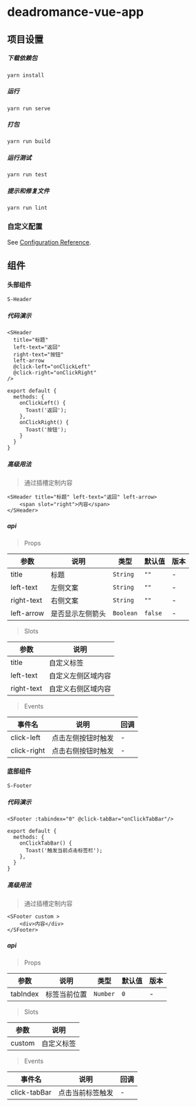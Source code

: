 # deadromance-vue-app

## 项目设置
##### 下载依赖包
```
yarn install
```

##### 运行

```
yarn run serve
```

##### 打包
```
yarn run build
```

##### 运行测试
```
yarn run test
```

##### 提示和修复文件
```
yarn run lint
```

### 自定义配置
See [Configuration Reference](https://cli.vuejs.org/config/).




## 组件

#### 头部组件
`S-Header`

##### 代码演示
```
<SHeader
  title="标题"
  left-text="返回"
  right-text="按钮"
  left-arrow
  @click-left="onClickLeft"
  @click-right="onClickRight"
/>

export default {
  methods: {
    onClickLeft() {
      Toast('返回');
    },
    onClickRight() {
      Toast('按钮');
    }
  }
}
```

##### 高级用法
> 通过插槽定制内容

```
<SHeader title="标题" left-text="返回" left-arrow>
	<span slot="right">内容</span>
</SHeader>
```

##### api
> Props

|  参数 |  说明 |  	类型 | 默认值  | 版本  |
| ------------ | ------------ | ------------ | ------------ | ------------ |
|  title | 标题  |  `String` | `""`  | -  |
|  left-text | 左侧文案  | `String`  | `""`  | -  |
|  right-text | 右侧文案  | `String`  | `""`  | -  |
|  left-arrow | 是否显示左侧箭头  | `Boolean`  | `false`  | -  |

> Slots

|  参数 |  说明 | 
| ------------ | ------------ |
|  title | 自定义标签  | 
|  left-text | 自定义左侧区域内容  | 
|  right-text | 自定义右侧区域内容  | 

> Events

|  事件名 |  说明 |  回调 | 
| ------------ | ------------ | ------------ | 
|  click-left | 点击左侧按钮时触发  |  - | 
|  click-right | 点击右侧按钮时触发  | -  | 


#### 底部组件
`S-Footer`

##### 代码演示
```
<SFooter :tabindex="0" @click-tabBar="onClickTabBar"/>

export default {
  methods: {
    onClickTabBar() {
      Toast('触发当前点击标签栏');
    },
  }
}
```

##### 高级用法
> 通过插槽定制内容

```
<SFooter custom >
	<div>内容</div>
</SFooter>
```

##### api
> Props

|  参数 |  说明 |  	类型 | 默认值  | 版本  |
| ------------ | ------------ | ------------ | ------------ | ------------ |
|  tabIndex | 标签当前位置  |  `Number` | `0`  | -  |

> Slots

|  参数 |  说明 | 
| ------------ | ------------ |
|  custom | 自定义标签  | 

> Events

|  事件名 |  说明 |  回调 | 
| ------------ | ------------ | ------------ | 
|  click-tabBar | 点击当前标签触发  |  - | 